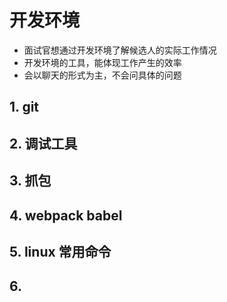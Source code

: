 # 开发环境
* 面试官想通过开发环境了解候选人的实际工作情况
* 开发环境的工具，能体现工作产生的效率
* 会以聊天的形式为主，不会问具体的问题
## 1. git
## 2. 调试工具
## 3. 抓包
## 4. webpack babel
## 5. linux 常用命令
## 6. 